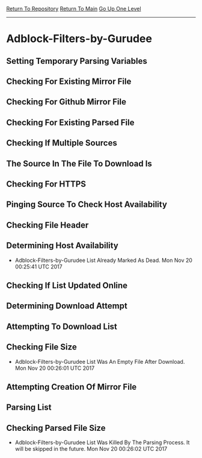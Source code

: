 [Return To Repository](https://github.com/deathbybandaid/piholeparser/)
[Return To Main](https://github.com/deathbybandaid/piholeparser/blob/master/RecentRunLogs/Mainlog.md)
[Go Up One Level](https://github.com/deathbybandaid/piholeparser/blob/master/RecentRunLogs/TopLevelScripts/30-Processing-Blacklists.md)
____________________________________
# Adblock-Filters-by-Gurudee
## Setting Temporary Parsing Variables
## Checking For Existing Mirror File
## Checking For Github Mirror File
## Checking For Existing Parsed File
## Checking If Multiple Sources
## The Source In The File To Download Is
## Checking For HTTPS
## Pinging Source To Check Host Availability
## Checking File Header
## Determining Host Availability
* Adblock-Filters-by-Gurudee List Already Marked As Dead. Mon Nov 20 00:25:41 UTC 2017
## Checking If List Updated Online
## Determining Download Attempt
## Attempting To Download List
## Checking File Size
* Adblock-Filters-by-Gurudee List Was An Empty File After Download. Mon Nov 20 00:26:01 UTC 2017
## Attempting Creation Of Mirror File
## Parsing List
## Checking Parsed File Size
* Adblock-Filters-by-Gurudee List Was Killed By The Parsing Process. It will be skipped in the future. Mon Nov 20 00:26:02 UTC 2017
